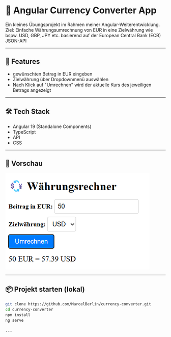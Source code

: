 # 📝 Angular Currency Converter App

Ein kleines Übungsprojekt im Rahmen meiner Angular-Weiterentwicklung.  
Ziel: Einfache Währungsumrechnung von EUR in eine Zielwährung wie bspw. USD, GBP, JPY etc. basierend auf der European Central Bank (ECB) JSON-API

---

## 🚀 Features
- gewünschten Betrag in EUR eingeben
- Zielwährung über Dropdownmenü auswählen
- Nach Klick auf "Umrechnen" wird der aktuelle Kurs des jeweiligen Betrags angezeigt 

---

## 🛠️ Tech Stack
- Angular 19 (Standalone Components)
- TypeScript
- API
- CSS

---

## 📸 Vorschau 

![Screenshot](screenshot.png)

---

## 📦 Projekt starten (lokal)

```bash
git clone https://github.com/MarcelBerlin/currency-converter.git
cd currency-converter
npm install
ng serve

---

